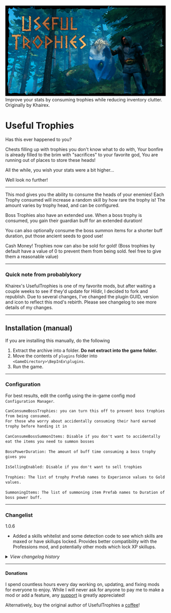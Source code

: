 ![Splash](https://raw.githubusercontent.com/probablykory/useful-trophies/main/splash.jpg)  
Improve your stats by consuming trophies while reducing inventory clutter.  Originally by Khairex.

# Useful Trophies

Has this ever happened to you?

Chests filling up with trophies you don't know what to do with,
Your bonfire is already filled to the brim with "sacrifices" to your favorite god,
You are running out of places to store these heads!

All the while, you wish your stats were a bit higher...

Well look no further!

---

This mod gives you the ability to consume the heads of your enemies!
Each Trophy consumed will increase a random skill by how rare the trophy is!
The amount varies by trophy head, and can be configured.

Boss Trophies also have an extended use.
When a boss trophy is consumed, you gain their guardian buff for an extended duration!

You can also optionally consume the boss summon items for a shorter buff duration, put those ancient seeds to good use!

Cash Money!
Trophies now can also be sold for gold!
(Boss trophies by default have a value of 0 to prevent them from being sold. feel free to give them a reasonable value)

---

### Quick note from probablykory
Khairex's UsefulTrophies is one of my favorite mods, but after waiting a couple weeks to see if they'd update for Hildir, I decided to fork and republish.  Due to several changes, I've changed the plugin GUID, version and icon to reflect this mod's rebirth.  Please see changelog to see more details of my changes.

---
## Installation (manual)

If you are installing this manually, do the following

1. Extract the archive into a folder. **Do not extract into the game folder.**
2. Move the contents of `plugins` folder into `<GameDirectory>\BepInEx\plugins`.
3. Run the game.

---
### Configuration
For best results, edit the config using the in-game config mod `Configuration Manager`.

```
CanConsumeBossTrophies: you can turn this off to prevent boss trophies from being consumed. 
For those who worry about accidentally consuming their hard earned trophy before handing it in

CanConsumeBossSummonItems: Disable if you don't want to accidentally eat the items you need to summon bosses

BossPowerDuration: The amount of buff time consuming a boss trophy gives you

IsSellingEnabled: Disable if you don't want to sell trophies

Trophies: The list of trophy Prefab names to Experience values to Gold values.

SummoningItems: The list of summoning item Prefab names to Duration of boss power buff.
```

---

### Changelist

1.0.6
* Added a skills whitelist and some detection code to see which skills are maxed or have skillups locked.  Provides better compatibility with the Professions mod, and potentially other mods which lock XP skillups.

<details>
<summary><i>View changelog history</i></summary>
<br/>

1.0.5
* Replaced Skills list with a reverse-skill lookup relying on localization to provide the name of the skill.  This should work correctly with Jotunn and SkillManager based skills.

1.0.4
* Added additional 3rd party skills to custom skill list.

1.0.3
* Bugfix: Added several defenses against all the Null Reference exceptions people were seeing.
* Grammer corrections.
* Added a handful of Therzie's early trophies to the default config.
* Added Herbalist to the list of custom skills.

1.0.2
* Bugfix: added a proximity check to prevent consuming summoning item when used near offering bowl.

1.0.1
* Bugfix for intermittent exception when consuming summoning items.
* Bugfix for exception when consuming items via the hotbar.

1.0.0 
* Forked from khairex's github repo
* Changed configuration to use Prefab names instead of token strings, to support 3rd party mod trophies.
* Added a custom configuration drawer for the Trophies and Summoning Items lists.
* Corrected the skill-up message when consuming a trophy, to display the english skill name of 3rd party skills.

</details>

---

#### Donations
I spend countless hours every day working on, updating, and fixing mods for everyone to enjoy.  While I will never ask for anyone to pay me to make a mod or add a feature, any [support](https://paypal.me/probablyk) is greatly appreciated!

Alternatively, buy the original author of UsefulTrophies a [coffee](https://www.buymeacoffee.com/khairex)!
